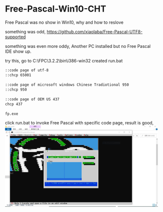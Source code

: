 # Free-Pascal-Win10-CHT
Free Pascal was no show in Win10, why and how to reslove

something was odd,
https://github.com/xiaolaba/Free-Pascal-UTF8-supported

something was even more oddy,
Another PC installed but no Free Pascal IDE show up.

try this,
go to C:\FPC\3.2.2\bin\i386-win32
created run.bat

```
::code page of utf-8
::chcp 65001

::code page of microsoft windows Chinese Tradiotional 950
::chcp 950

::code page of OEM US 437
chcp 437

fp.exe
```

click run.bat to invoke Free Pascal with specific code page, result is good,   
![free-pascal_ide_setup_how_to.JPG](free-pascal_ide_setup_how_to.JPG)
